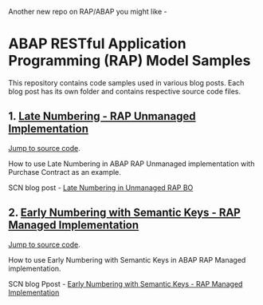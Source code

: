 Another new repo on RAP/ABAP you might like - [](https://github.com/dhananjayhegde/abap-rap-samples-new)

# ABAP RESTful Application Programming (RAP) Model Samples

This repository contains code samples used in various blog posts.  Each blog post has its own folder and contains respective source code files.

## 1. [Late Numbering - RAP Unmanaged Implementation](https://blogs.sap.com/2021/09/13/rap-unmanaged-bo-late-numbering/)
[Jump to source code](https://github.com/dhananjayhegde/ABAP-RAP-Samples/tree/main/RAP-Unmanaged-Late-Numbering).

How to use Late Numbering in ABAP RAP Unmanaged implementation with Purchase Contract as an example.  

SCN blog post - [Late Numbering in Unmanaged RAP BO](https://blogs.sap.com/2021/09/13/rap-unmanaged-bo-late-numbering/)

## 2. [Early Numbering with Semantic Keys - RAP Managed Implementation](https://blogs.sap.com/2021/11/23/how-to-use-early-numbering-with-semantic-keys-rap-managed-bo/)
[Jump to source code](https://github.com/dhananjayhegde/ABAP-RAP-Samples/tree/main/RAP-Managed-Early-Numbering-Semantic-Keys).

How to use Early Numbering with Semantic Keys in ABAP RAP Managed implementation. 

SCN blog Ppost - [Early Numbering with Semantic Keys - RAP Managed Implementation](https://blogs.sap.com/2021/11/23/how-to-use-early-numbering-with-semantic-keys-rap-managed-bo/)

